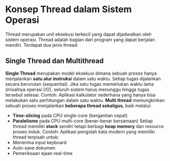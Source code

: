 # Konsep Thread dalam Sistem Operasi
Thread merupakan unit eksekusi terkecil yang dapat dijadwalkan oleh sistem operasi. Thread adalah bagian dari program yang dapat berjalan mandiri. Terdapat dua jenis thread:

## Single Thread dan Multithread
**Single Thread** merupakan model eksekusi dimana sebuah proses hanya menjalankan **satu alur instruksi** dalam satu waktu. Setiap tugas dijalankan secara berurutan (sequential). Jika satu tugas memerlukan waktu lama (misalnya operasi I/O), seluruh sistem harus menunggu hingga tugas tersebut selesai. Contoh: Aplikasi kalkulator sederhana yang hanya bisa melakukan satu perhitungan dalam satu waktu.
**Multi thread** memungkinkan sebuah proses menjalankan **beberapa thread sekaligus**, baik melalui:
- **Time-slicing** pada CPU single-core (bergantian cepat)
- **Paralelisme** pada CPU multi-core (benar-benar bersamaan)
Setiap thread memiliki **stack** sendiri tetapi berbagi **heap memory** dan resource proses induk. Contoh: Aplikasi pengolah kata modern yang memiliki thread terpisah untuk:
- Menerima input keyboard
- Auto-save dokumen
- Pemeriksaan ejaan real-time
